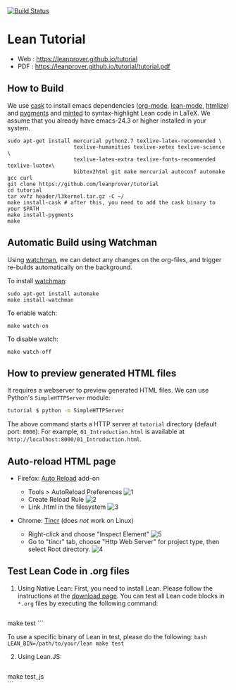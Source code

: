 [![Build Status](https://travis-ci.org/leanprover/tutorial.svg?branch=master)](https://travis-ci.org/leanprover/tutorial)

Lean Tutorial
=============

 - Web : https://leanprover.github.io/tutorial
 - PDF : https://leanprover.github.io/tutorial/tutorial.pdf


How to Build
------------

We use [cask][cask] to install emacs dependencies ([org-mode][org-mode], [lean-mode][lean-mode], [htmlize][htmlize]) and [pygments][pygments] and [minted][minted] to syntax-highlight Lean code in LaTeX. We assume that you already have emacs-24.3 or higher installed in your system.

```
sudo apt-get install mercurial python2.7 texlive-latex-recommended \
                     texlive-humanities texlive-xetex texlive-science \
                     texlive-latex-extra texlive-fonts-recommended texlive-luatex\
                     bibtex2html git make mercurial autoconf automake gcc curl
git clone https://github.com/leanprover/tutorial
cd tutorial
tar xvfz header/l3kernel.tar.gz -C ~/
make install-cask # after this, you need to add the cask binary to your $PATH
make install-pygments  
make
```

[cask]: https://github.com/cask/cask
[org-mode]: http://orgmode.org/
[lean-mode]: https://github.com/leanprover/lean/tree/master/src/emacs
[htmlize]: https://github.com/emacsmirror/htmlize
[pygments]: http://pygments.org/
[minted]: https://github.com/gpoore/minted


Automatic Build using Watchman
------------------------------

Using [watchman][watchman], we can detect any changes on the
org-files, and trigger re-builds automatically on the background.

To install [watchman][watchman]:

```
sudo apt-get install automake
make install-watchman
```

To enable watch:

```
make watch-on
```

To disable watch:

```
make watch-off
```

[watchman]: https://github.com/facebook/watchman


How to preview generated HTML files
-----------------------------------

It requires a webserver to preview generated HTML files. We can use Python's `SimpleHTTPServer` module:

```bash
tutorial $ python -m SimpleHTTPServer
```

The above command starts a HTTP server at `tutorial` directory (default port: `8000`). For example, `01_Introduction.html` is available at `http://localhost:8000/01_Introduction.html`.


Auto-reload HTML page
---------------------

 - Firefox: [Auto Reload][firefox-auto-reload] add-on
   - Tools > AutoReload Preferences
![1](https://cloud.githubusercontent.com/assets/403281/4966611/b211cda0-67d5-11e4-876e-a705f3326ac0.png)
   - Create Reload Rule
![2](https://cloud.githubusercontent.com/assets/403281/4966612/b3bdac00-67d5-11e4-83c9-118a4af8b0ea.png)
   - Link .html in the filesystem
![3](https://cloud.githubusercontent.com/assets/403281/4966613/b6461110-67d5-11e4-9d62-93c1e2a8f0da.png)

 - Chrome: [Tincr][google-tincr] (does *not* work on Linux)
   - Right-click and choose "Inspect Element" 
![5](https://cloud.githubusercontent.com/assets/403281/5134646/03701bf0-70de-11e4-801f-65f307d30e69.png)
   - Go to "tincr" tab, choose "Http Web Server" for project type, then select Root directory.
![4](https://cloud.githubusercontent.com/assets/403281/5134645/036c6bfe-70de-11e4-86af-c21ec79a4471.png)

[firefox-auto-reload]: https://addons.mozilla.org/en-US/firefox/addon/auto-reload
[google-tincr]: http://tin.cr


Test Lean Code in .org files
----------------------------

 1. Using Native Lean: First, you need to install Lean. Please follow the instructions at the [download page](http://leanprover.github.io/download/). You can test all Lean code blocks in `*.org` files by executing the following command:

    ```bash
make test
    ```

 To use a specific binary of Lean in test, please do the following:
    ```bash
LEAN_BIN=/path/to/your/lean make test
    ```

 2. Using Lean.JS:
 
    ```bash
make test_js    
    ```
